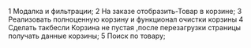 1 Модалка и фильтрации;
2 На заказе отобразить-Товар в корзине;
3 Реализовать полноценную корзину и функционал очистки корзины
4 Сделать такбесли Корзина не пустая ,после перезагрузки страницы получать данные корзины;
5 Поиск по товару;